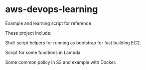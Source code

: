 # aws-devops-learning
Example and learning script for reference

These project include:

Shell script helpers for running as bootstrap for fast building EC2.

Script for some functions in Lambda

Some common policy in S3 and example with Docker.

